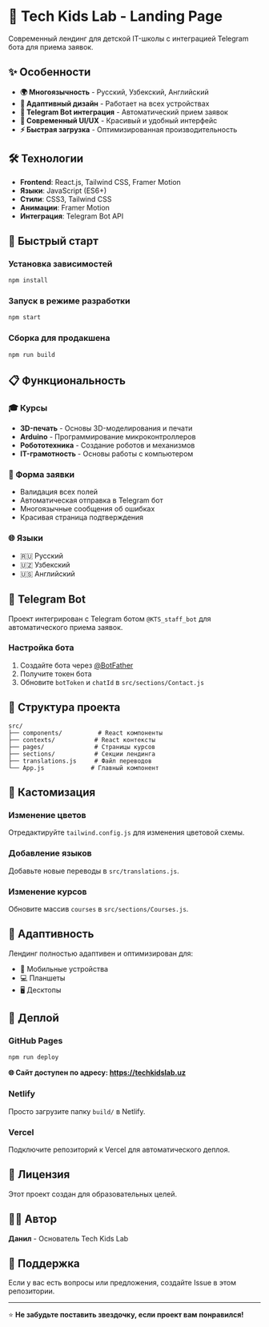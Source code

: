 # 🚀 Tech Kids Lab - Landing Page

Современный лендинг для детской IT-школы с интеграцией Telegram бота для приема заявок.

## ✨ Особенности

- **🌍 Многоязычность** - Русский, Узбекский, Английский
- **📱 Адаптивный дизайн** - Работает на всех устройствах
- **🤖 Telegram Bot интеграция** - Автоматический прием заявок
- **🎨 Современный UI/UX** - Красивый и удобный интерфейс
- **⚡ Быстрая загрузка** - Оптимизированная производительность

## 🛠️ Технологии

- **Frontend**: React.js, Tailwind CSS, Framer Motion
- **Языки**: JavaScript (ES6+)
- **Стили**: CSS3, Tailwind CSS
- **Анимации**: Framer Motion
- **Интеграция**: Telegram Bot API

## 🚀 Быстрый старт

### Установка зависимостей
```bash
npm install
```

### Запуск в режиме разработки
```bash
npm start
```

### Сборка для продакшена
```bash
npm run build
```

## 📋 Функциональность

### 🎓 Курсы
- **3D-печать** - Основы 3D-моделирования и печати
- **Arduino** - Программирование микроконтроллеров
- **Робототехника** - Создание роботов и механизмов
- **IT-грамотность** - Основы работы с компьютером

### 📝 Форма заявки
- Валидация всех полей
- Автоматическая отправка в Telegram бот
- Многоязычные сообщения об ошибках
- Красивая страница подтверждения

### 🌐 Языки
- 🇷🇺 Русский
- 🇺🇿 Узбекский  
- 🇺🇸 Английский

## 🤖 Telegram Bot

Проект интегрирован с Telegram ботом `@KTS_staff_bot` для автоматического приема заявок.

### Настройка бота
1. Создайте бота через [@BotFather](https://t.me/BotFather)
2. Получите токен бота
3. Обновите `botToken` и `chatId` в `src/sections/Contact.js`

## 📁 Структура проекта

```
src/
├── components/          # React компоненты
├── contexts/           # React контексты
├── pages/              # Страницы курсов
├── sections/           # Секции лендинга
├── translations.js     # Файл переводов
└── App.js             # Главный компонент
```

## 🎨 Кастомизация

### Изменение цветов
Отредактируйте `tailwind.config.js` для изменения цветовой схемы.

### Добавление языков
Добавьте новые переводы в `src/translations.js`.

### Изменение курсов
Обновите массив `courses` в `src/sections/Courses.js`.

## 📱 Адаптивность

Лендинг полностью адаптивен и оптимизирован для:
- 📱 Мобильные устройства
- 💻 Планшеты  
- 🖥️ Десктопы

## 🚀 Деплой

### GitHub Pages
```bash
npm run deploy
```

**🌐 Сайт доступен по адресу: https://techkidslab.uz**

### Netlify
Просто загрузите папку `build/` в Netlify.

### Vercel
Подключите репозиторий к Vercel для автоматического деплоя.

## 📄 Лицензия

Этот проект создан для образовательных целей.

## 👨‍💻 Автор

**Данил** - Основатель Tech Kids Lab

## 🤝 Поддержка

Если у вас есть вопросы или предложения, создайте Issue в этом репозитории.

---

⭐ **Не забудьте поставить звездочку, если проект вам понравился!**
